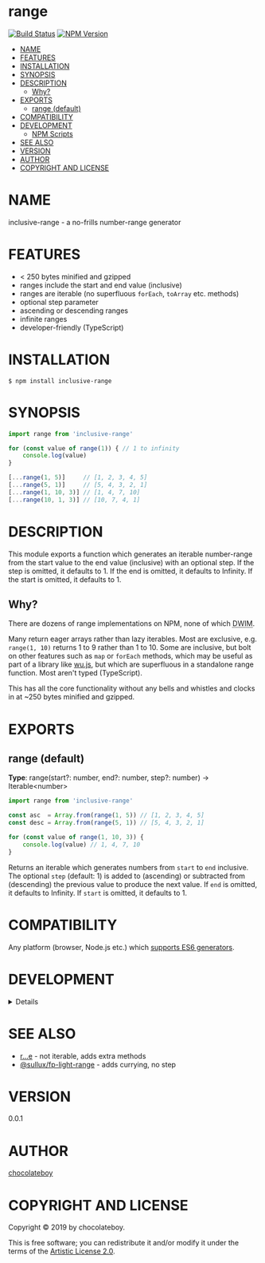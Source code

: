# range

[![Build Status](https://secure.travis-ci.org/chocolateboy/range.svg)](http://travis-ci.org/chocolateboy/range)
[![NPM Version](https://img.shields.io/npm/v/inclusive-range.svg)](https://www.npmjs.org/package/inclusive-range)

<!-- toc -->

- [NAME](#name)
- [FEATURES](#features)
- [INSTALLATION](#installation)
- [SYNOPSIS](#synopsis)
- [DESCRIPTION](#description)
  - [Why?](#why)
- [EXPORTS](#exports)
  - [range (default)](#range-default)
- [COMPATIBILITY](#compatibility)
- [DEVELOPMENT](#development)
  - [NPM Scripts](#npm-scripts)
- [SEE ALSO](#see-also)
- [VERSION](#version)
- [AUTHOR](#author)
- [COPYRIGHT AND LICENSE](#copyright-and-license)

<!-- tocstop -->

# NAME

inclusive-range - a no-frills number-range generator

# FEATURES

- &lt; 250 bytes minified and gzipped
- ranges include the start and end value (inclusive)
- ranges are iterable (no superfluous `forEach`, `toArray` etc. methods)
- optional step parameter
- ascending or descending ranges
- infinite ranges
- developer-friendly (TypeScript)

# INSTALLATION

    $ npm install inclusive-range

# SYNOPSIS

```javascript
import range from 'inclusive-range'

for (const value of range(1)) { // 1 to infinity
    console.log(value)
}

[...range(1, 5)]     // [1, 2, 3, 4, 5]
[...range(5, 1)]     // [5, 4, 3, 2, 1]
[...range(1, 10, 3)] // [1, 4, 7, 10]
[...range(10, 1, 3)] // [10, 7, 4, 1]
```

# DESCRIPTION

This module exports a function which generates an iterable number-range from
the start value to the end value (inclusive) with an optional step. If the step
is omitted, it defaults to 1. If the end is omitted, it defaults to Infinity.
If the start is omitted, it defaults to 1.

## Why?

There are dozens of range implementations on NPM, none of which
<abbr title="Do What I Mean">DWIM</abbr>.

Many return eager arrays rather than lazy iterables. Most are exclusive, e.g.
`range(1, 10)` returns 1 to 9 rather than 1 to 10. Some are inclusive, but bolt
on other features such as `map` or `forEach` methods, which may be useful as
part of a library like [wu.js](https://github.com/fitzgen/wu.js/), but which
are superfluous in a standalone range function. Most aren't typed (TypeScript).

This has all the core functionality without any bells and whistles and clocks
in at ~250 bytes minified and gzipped.

# EXPORTS

## range (default)

**Type**: range(start?: number, end?: number, step?: number) → Iterable&lt;number&gt;

```javascript
import range from 'inclusive-range'

const asc  = Array.from(range(1, 5)) // [1, 2, 3, 4, 5]
const desc = Array.from(range(5, 1)) // [5, 4, 3, 2, 1]

for (const value of range(1, 10, 3)) {
    console.log(value) // 1, 4, 7, 10
}
```

Returns an iterable which generates numbers from `start` to `end` inclusive.
The optional `step` (default: 1) is added to (ascending) or subtracted from
(descending) the previous value to produce the next value. If `end` is omitted,
it defaults to Infinity. If `start` is omitted, it defaults to 1.

# COMPATIBILITY

Any platform (browser, Node.js etc.) which [supports ES6 generators](https://caniuse.com/#search=es6-generators).

# DEVELOPMENT

<details>

## NPM Scripts

The following NPM scripts are available:

- build - compile the library and save it to the target directory
- clean - remove the target directory and its contents
- rebuild - remove the target directory and regenerate the build
- test - rebuild the library, and run the test suite

</details>

# SEE ALSO

- [r...e](https://www.npmjs.com/package/r...e) - not iterable, adds extra methods
- [@sullux/fp-light-range](https://www.npmjs.com/package/@sullux/fp-light-range) - adds currying, no step

# VERSION

0.0.1

# AUTHOR

[chocolateboy](mailto:chocolate@cpan.org)

# COPYRIGHT AND LICENSE

Copyright © 2019 by chocolateboy.

This is free software; you can redistribute it and/or modify it under the
terms of the [Artistic License 2.0](http://www.opensource.org/licenses/artistic-license-2.0.php).
